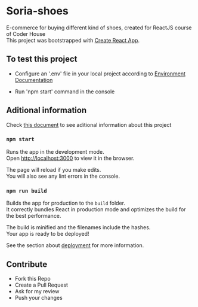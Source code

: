 # Soria-shoes
E-commerce for buying different kind of shoes, created for ReactJS course of Coder House <br />
This project was bootstrapped with [Create React App](https://github.com/facebook/create-react-app).

## To test this project
- Configure an '.env' file in your local project according to [Environment Documentation](docs/Environment.md)

- Run 'npm start' command in the console

## Aditional information
Check [this document](docs/Info.md) to see aditional information about this project

### `npm start`

Runs the app in the development mode.<br />
Open [http://localhost:3000](http://localhost:3000) to view it in the browser.

The page will reload if you make edits.<br />
You will also see any lint errors in the console.

### `npm run build`

Builds the app for production to the `build` folder.<br />
It correctly bundles React in production mode and optimizes the build for the best performance.

The build is minified and the filenames include the hashes.<br />
Your app is ready to be deployed!

See the section about [deployment](https://facebook.github.io/create-react-app/docs/deployment) for more information.

## Contribute
- Fork this Repo
- Create a Pull Request
- Ask for my review
- Push your changes